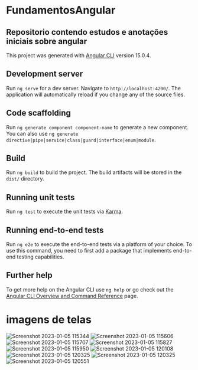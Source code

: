 # FundamentosAngular

## Repositorio contendo estudos e anotações iniciais sobre angular

This project was generated with [Angular CLI](https://github.com/angular/angular-cli) version 15.0.4.

## Development server

Run `ng serve` for a dev server. Navigate to `http://localhost:4200/`. The application will automatically reload if you change any of the source files.

## Code scaffolding

Run `ng generate component component-name` to generate a new component. You can also use `ng generate directive|pipe|service|class|guard|interface|enum|module`.

## Build

Run `ng build` to build the project. The build artifacts will be stored in the `dist/` directory.

## Running unit tests

Run `ng test` to execute the unit tests via [Karma](https://karma-runner.github.io).

## Running end-to-end tests

Run `ng e2e` to execute the end-to-end tests via a platform of your choice. To use this command, you need to first add a package that implements end-to-end testing capabilities.

## Further help

To get more help on the Angular CLI use `ng help` or go check out the [Angular CLI Overview and Command Reference](https://angular.io/cli) page.


# imagens de telas

![Screenshot 2023-01-05 115344](https://user-images.githubusercontent.com/54457455/210809218-8bbbaee0-8a29-4c71-bb84-86b04f453dae.png)
![Screenshot 2023-01-05 115606](https://user-images.githubusercontent.com/54457455/210809549-9d4848d7-1329-425a-ad17-b2ce771b6321.png)
![Screenshot 2023-01-05 115707](https://user-images.githubusercontent.com/54457455/210809815-da7037b5-870d-451f-9805-f4a0cf21767c.png)
![Screenshot 2023-01-05 115827](https://user-images.githubusercontent.com/54457455/210810223-c5940126-89b6-442e-9bcb-80a52913da9c.png)
![Screenshot 2023-01-05 115950](https://user-images.githubusercontent.com/54457455/210810423-940b077a-e31e-4960-af9a-11d52c0156f2.png)
![Screenshot 2023-01-05 120108](https://user-images.githubusercontent.com/54457455/210810716-fbee2c83-96e6-4ad4-a6fb-1b3f01566921.png)
![Screenshot 2023-01-05 120325](https://user-images.githubusercontent.com/54457455/210811311-0d7af2ba-c67d-42c6-9adf-4430a6a60ff4.png)
![Screenshot 2023-01-05 120325](https://user-images.githubusercontent.com/54457455/210811644-2000c3a2-a175-436c-b80d-4da29867b516.png)
![Screenshot 2023-01-05 120551](https://user-images.githubusercontent.com/54457455/210811807-61f52504-2a90-4e07-bad9-cc7880f5dfe8.png)


